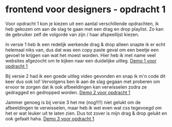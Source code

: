 # frontend voor designers - opdracht 1

Voor opdracht 1 kon je kiezen uit een aantal verschillende opdrachten, ik heb gekozen om aan de slag te gaan met een drag en drop playlist. Zo kan de gebruiker zelf de volgorde van zijn / haar afspeellijst kiezen.

In versie 1 heb ik een redelijk werkende drag & drop alleen snapte ik er echt helemaal niks van, dus dat was een copy paste geval om een beetje een gevoel te krijgen van wat het moest worden. Hier heb ik met name veel websites afgezocht om te kijken naar een duidelijke uitleg. 
[Demo 1 voor opdracht 1](https://rohmygod.github.io/frontendvoordesigners/opdracht1/v1/)


Bij versie 2 had ik een goede uitleg video gevonden en snap ik m'n code dit keer dus ook lol! Vervolgens ben ik aan de slag gegaan met proberen om ervoor te zorgen dat ik ook afbeeldingen kan verwisselen zodra ze gedragged en gedropped worden. 
[Demo 2 voor opdracht 1](https://rohmygod.github.io/frontendvoordesigners/opdracht1/v2/)


Jammer genoeg is bij versie 3 het me (nog!!!!) niet gelukt om de afbeeldingen te verwisselen, maar heb ik wel even wat css tegevoegd om het er wat leuker uit te laten zien. Dus tot zover is mijn drag & drop gelukt en ook gefaalt haha. 
[Demo 3 voor opdracht 1](https://rohmygod.github.io/frontendvoordesigners/opdracht1/v3/)


